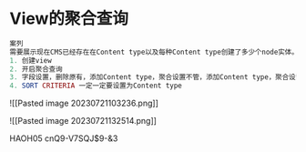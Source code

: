 # View的聚合查询
```php
案列
需要展示现在CMS已经存在在Content type以及每种Content type创建了多少个node实体。
1. 创建view
2. 开启聚合查询
3. 字段设置，删除原有，添加Content type，聚合设置不管，添加Content type，聚合设置为Count
4. SORT CRITERIA 一定一定要设置为Content type
```
![[Pasted image 20230721103236.png]]



![[Pasted image 20230721132514.png]]

HAOH05 cnQ9-V7SQJ$9-&3